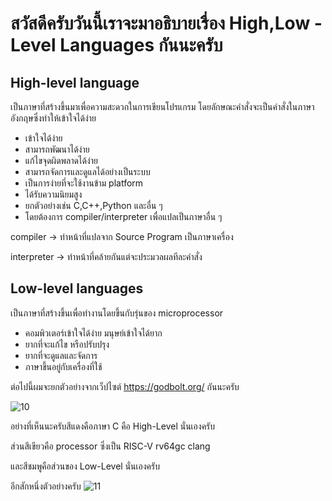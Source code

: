 # สวัสดีครับวันนี้เราจะมาอธิบายเรื่อง High,Low - Level Languages กันนะครับ

## High-level language

เป็นภาษาที่สร้างขึ้นมาเพื่อความสะดวกในการเขียนโปรแกรม โดยลักษณะคำสั่งจะเป็นคำสั่งในภาษาอังกฤษซึ่งทำให้เข้าใจได้ง่าย
- เข้าใจได้ง่าย
- สามารถพัฒนาได้ง่าย
- แก้ไขจุดผิดพลาดได้ง่าย
- สามารถจัดการและดูแลได้อย่างเป็นระบบ
- เป็นการง่ายที่จะใช้งานข้าม platform
- ได้รับความนิยมสูง
- ยกตัวอย่างเช่น C,C++,Python และอื่น ๆ
- โดยต้องการ compiler/interpreter เพื่อแปลเป็นภาษาอื่น ๆ

compiler -> ทำหน้าที่แปลจาก Source Program เป็นภาษาเครื่อง

interpreter -> ทำหน้าที่คล้ายกันแต่จะประมวลผลทีละคำสั่ง

## Low-level languages

เป็นภาษาที่สร้างขึ้นเพื่อทำงานโดยขึ้นกับรุ่นของ microprocessor
- คอมพิวเตอร์เข้าใจได้ง่าย มนุษย์เข้าใจได้ยาก
- ยากที่จะแก้ไข หรือปรับปรุง
- ยากที่จะดูแลและจัดการ
- ภาษาขึ้นอยู่กับเครื่องที่ใช้

ต่อไปนี้ผมจะยกตัวอย่างจากเว็ปไซต์ https://godbolt.org/ กันนะครับ


![10](https://user-images.githubusercontent.com/88340264/161421272-6166ecf7-c7e0-4af3-b715-a0520987b4bf.jpg)

อย่างที่เห็นนะครับสีแดงคือภาษา C คือ High-Level นั่นเองครับ 

ส่วนสีเขียวคือ processor ซึ่งเป็น RISC-V rv64gc clang

และสีชมพูคือส่วนของ Low-Level นั่นเองครับ

อีกสักหนึ่งตัวอย่างครับ 
![11](https://user-images.githubusercontent.com/88340264/161421666-b543993c-cfeb-47e7-b810-49ce9a884658.jpg)


